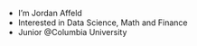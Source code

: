 - I’m Jordan Affeld
- Interested in Data Science, Math and Finance
- Junior @Columbia University

<!---
JordanAffeld/JordanAffeld is a ✨ special ✨ repository because its `README.md` (this file) appears on your GitHub profile.
You can click the Preview link to take a look at your changes.
--->
